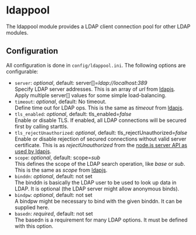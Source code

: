 ldappool
========

The ldappool module provides a LDAP client connection pool for other LDAP
modules.

Configuration
-------------

All configuration is done in `config/ldappool.ini`.
The following options are configurable:

* `server`: *optional*, default: server[]=*ldap://localhost:389*  
Specify LDAP server addresses.
This is an array of *url* from [ldapjs](http://ldapjs.org/client.html).
Apply multiple server[] values for some simple load-balancing.
* `timeout`: *optional*, default: No timeout.  
Define time out for LDAP ops.
This is the same as *timeout* from [ldapjs](http://ldapjs.org/client.html).
* `tls_enabled`: *optional*, default: tls_enabled=*false*  
Enable or disable TLS. If enabled, all LDAP connections will be secured first 
by calling starttls.
* `tls_rejectUnauthorized`: *optional*, default: tls_rejectUnauthorized=*false*  
Enable or disable rejection of secured connections without valid server certificate.
This is as *rejectUnauthorized* from the [node.js server API as used by ldapjs](https://nodejs.org/api/tls.html#tls_tls_createserver_options_secureconnectionlistener).
* `scope`: *optional*, default: scope=*sub*  
This defines the scope of the LDAP search operation, like *base* or *sub*.
This is the same as *scope* from [ldapjs](http://ldapjs.org/client.html).
* `binddn`: *optional*, default: not set  
The binddn is basically the LDAP user to be used to look up data in LDAP. It
is optional (the LDAP server might allow anonymous binds).
* `bindpw`: *optional*, default: not set  
A bindpw might be necessary to bind with the given binddn. It can be supplied
here. 
* `basedn`: *required*, default: not set  
The basedn is a requirement for many LDAP options. It must be defined with
this option.
